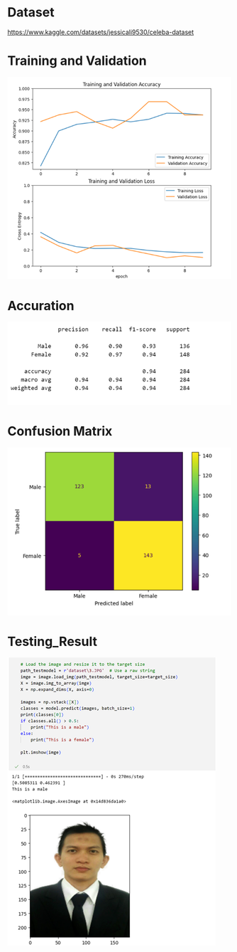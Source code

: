 
# Dataset
https://www.kaggle.com/datasets/jessicali9530/celeba-dataset

# Training and Validation
![](training_and_validation.png)

# Accuration
![](accuration.png)

# Confusion Matrix
![](confusion_matrix.png)

# Testing_Result
![](Testing_Result.png)
